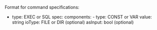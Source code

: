 Format for command specifications:

- type: EXEC or SQL
  spec:
      components:
          - type: CONST or VAR
            value: string
            ioType: FILE or DIR (optional)
            asInput: bool (optional)
